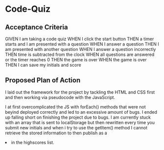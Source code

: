 # Code-Quiz
## Acceptance Criteria
GIVEN I am taking a code quiz
WHEN I click the start button
THEN a timer starts and I am presented with a question
WHEN I answer a question
THEN I am presented with another question
WHEN I answer a question incorrectly
THEN time is subtracted from the clock
WHEN all questions are answered or the timer reaches 0
THEN the game is over
WHEN the game is over
THEN I can save my initials and score

## Proposed Plan of Action

I laid out the framework for the project by tackling the HTML and CSS first and then working via pseudocode with the JavaScript.

I at first overcomplicated the JS with forEach() methods that were not beyind deployed correctly and led to an excessive amount of bugs. I ended up falling short on finishing the project due to bugs. I am currently stuck with an array that is sent to localStorage but then rewritten every time you submit new initials and when i try to use the getItem() method I cannot retrieve the stored information to then publish as a <li> in the highscores list. 
